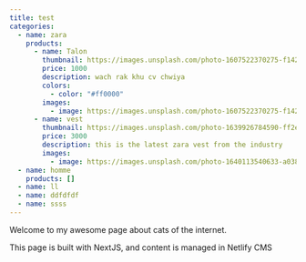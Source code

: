 ```yaml
---
title: test
categories:
  - name: zara
    products:
      - name: Talon
        thumbnail: https://images.unsplash.com/photo-1607522370275-f14206abe5d3?ixlib=rb-4.0.3&ixid=MnwxMjA3fDB8MHxwaG90by1wYWdlfHx8fGVufDB8fHx8&auto=format&fit=crop&w=1121&q=80
        price: 1000
        description: wach rak khu cv chwiya
        colors:
          - color: "#ff0000"
        images:
          - image: https://images.unsplash.com/photo-1607522370275-f14206abe5d3?ixlib=rb-4.0.3&ixid=MnwxMjA3fDB8MHxwaG90by1wYWdlfHx8fGVufDB8fHx8&auto=format&fit=crop&w=1121&q=80
      - name: vest
        thumbnail: https://images.unsplash.com/photo-1639926784590-ff2ef4757bf3?ixlib=rb-4.0.3&ixid=MnwxMjA3fDB8MHxwaG90by1wYWdlfHx8fGVufDB8fHx8&auto=format&fit=crop&w=379&q=80
        price: 3000
        description: this is the latest zara vest from the industry
        images:
          - image: https://images.unsplash.com/photo-1640113540633-a0389dd64e5e?ixlib=rb-4.0.3&ixid=MnwxMjA3fDB8MHxwaG90by1wYWdlfHx8fGVufDB8fHx8&auto=format&fit=crop&w=602&q=80
  - name: homme
    products: []
  - name: ll
  - name: ddfdfdf
  - name: ssss
---
```

Welcome to my awesome page about cats of the internet.

This page is built with NextJS, and content is managed in Netlify CMS
